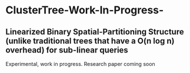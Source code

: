 # ClusterTree-Work-In-Progress-
## Linearized Binary Spatial-Partitioning Structure (unlike traditional trees that have a O(n log n) overhead) for sub-linear queries

Experimental, work in progress.
Research paper coming soon
